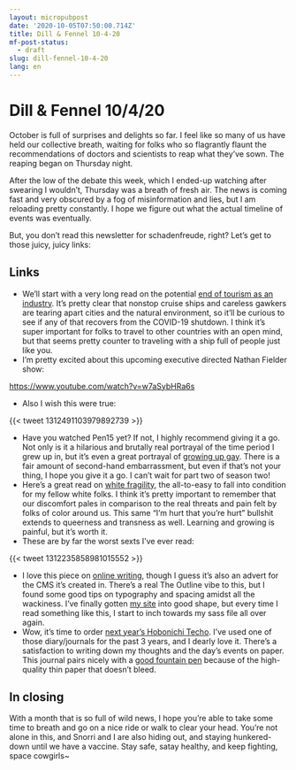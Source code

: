 ```yaml
---
layout: micropubpost
date: '2020-10-05T07:50:00.714Z'
title: Dill & Fennel 10-4-20
mf-post-status:
  - draft
slug: dill-fennel-10-4-20
lang: en
---
```

# Dill & Fennel 10/4/20

October is full of surprises and delights so far. I feel like so many of us have held our collective breath, waiting for folks who so flagrantly flaunt the recommendations of doctors and scientists to reap what they’ve sown. The reaping began on Thursday night.

After the low of the debate this week, which I ended-up watching after swearing I wouldn’t, Thursday was a breath of fresh air. The news is coming fast and very obscured by a fog of misinformation and lies, but I am reloading pretty constantly. I hope we figure out what the actual timeline of events was eventually.

But, you don’t read this newsletter for schadenfreude, right? Let’s get to those juicy, juicy links:

## Links

* We’ll start with a very long read on the potential [end of tourism as an industry](https://www.theguardian.com/travel/2020/jun/18/end-of-tourism-coronavirus-pandemic-travel-industry). It’s pretty clear that nonstop cruise ships and careless gawkers are tearing apart cities and the natural environment, so it’ll be curious to see if any of that recovers from the COVID-19 shutdown. I think it’s super important for folks to travel to other countries with an open mind, but that seems pretty counter to traveling with a ship full of people just like you.
* I’m pretty excited about this upcoming executive directed Nathan Fielder show:

https://www.youtube.com/watch?v=w7aSybHRa6s

* Also I wish this were true:

{{< tweet 1312491103979892739 >}}

* Have you watched Pen15 yet? If not, I highly recommend giving it a go. Not only is it a hilarious and brutally real portrayal of the time period I grew up in, but it’s even a great portrayal of [growing up gay](https://www.buzzfeednews.com/article/davidmack/pen15-gabe-gay-storyline). There is a fair amount of second-hand embarrassment, but even if that’s not your thing, I hope you give it a go. I can’t wait for part two of season two!
* Here’s a great read on [white fragility](https://www.theconsciouskid.org/white-fragility/), the all-to-easy to fall into condition for my fellow white folks. I think it’s pretty important to remember that our discomfort pales in comparison to the real threats and pain felt by folks of color around us. This same “I’m hurt that you’re hurt” bullshit extends to queerness and transness as well. Learning and growing is painful, but it’s worth it.
* These are by far the worst sexts I’ve ever read:

{{< tweet 1312235858981015552 >}}

* I love this piece on [online writing](https://readymag.com/readymag/readme/define_and_conquer/), though I guess it’s also an advert for the CMS it’s created in. There’s a real The Outline vibe to this, but I found some good tips on typography and spacing amidst all the wackiness. I’ve finally gotten [my site](https://www.brookshelley.com) into good shape, but every time I read something like this, I start to inch towards my sass file all over again.
* Wow, it’s time to order [next year’s Hobonichi Techo](https://www.1101.com/store/techo/en/). I’ve used one of those diary/journals for the past 3 years, and I dearly love it. There’s a satisfaction to writing down my thoughts and the day’s events on paper. This journal pairs nicely with a [good fountain pen](https://www.lamy.com/en/lamy-safari/) because of the high-quality thin paper that doesn’t bleed.

## In closing

With a month that is so full of wild news, I hope you’re able to take some time to breath and go on a nice ride or walk to clear your head. You’re not alone in this, and Snorri and I are also hiding out, and staying hunkered-down until we have a vaccine. Stay safe, satay healthy, and keep fighting, space cowgirls~
